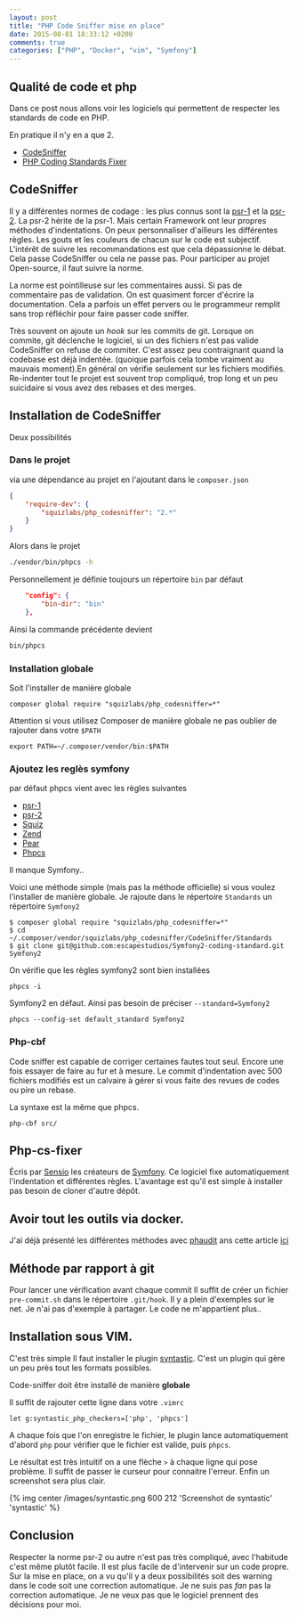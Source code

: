```yaml
---
layout: post
title: "PHP Code Sniffer mise en place"
date: 2015-08-01 18:33:12 +0200
comments: true
categories: ["PHP", "Docker", "vim", "Symfony"] 
---
```


## Qualité de code et php
Dans ce post nous allons voir les logiciels qui permettent de respecter les standards de code en PHP. 

En pratique il n'y en a que 2.

 * [CodeSniffer](https://github.com/squizlabs/PHP_CodeSniffer)
 * [PHP Coding Standards Fixer](http://cs.sensiolabs.org/)

<!--more-->

## CodeSniffer

Il y a différentes normes de codage :  les plus connus sont la [psr-1](http://www.php-fig.org/psr/psr-1/) et la [psr-2](http://www.php-fig.org/psr/psr-2/). La psr-2 hérite de la psr-1. Mais certain Framework ont leur propres méthodes d'indentations. On peux personnaliser d'ailleurs les différentes règles. Les gouts et les couleurs de chacun sur le code est subjectif. L'intérêt de suivre les recommandations est que cela dépassionne le débat. Cela passe CodeSniffer ou cela ne passe pas. Pour participer au projet Open-source, il faut suivre la norme. 

La norme est pointilleuse sur les commentaires aussi. Si pas de commentaire pas de validation. On est quasiment forcer d'écrire la documentation. Cela a parfois un effet pervers ou le programmeur remplit sans trop réfléchir pour faire passer code sniffer.

Très souvent on ajoute un *hook* sur les commits de git. Lorsque on commite, git déclenche le logiciel, si un des fichiers n'est pas valide CodeSniffer on refuse de commiter. C'est assez peu contraignant quand la codebase est déjà indentée. (quoique parfois cela tombe vraiment au mauvais moment).En général on vérifie seulement sur les fichiers modifiés. Re-indenter tout le projet est souvent trop compliqué, trop long et un peu suicidaire si vous avez des rebases et des merges. 


## Installation de CodeSniffer

Deux possibilités

### Dans le projet
via une dépendance au projet en l'ajoutant dans le `composer.json`

``` json
{
    "require-dev": {
        "squizlabs/php_codesniffer": "2.*"
    }
}
```

Alors dans le projet
``` sh
./vendor/bin/phpcs -h
```

Personnellement je définie toujours un répertoire `bin` par défaut

``` json
    "config": {
        "bin-dir": "bin"
    },
```

Ainsi la commande précédente devient

``` sh
bin/phpcs 
```
### Installation globale

Soit l'installer de manière globale

```
composer global require "squizlabs/php_codesniffer=*"
```

Attention si vous utilisez Composer de manière globale ne pas oublier de rajouter dans votre `$PATH`
```
export PATH=~/.composer/vendor/bin:$PATH
```


### Ajoutez les reglès symfony
par défaut phpcs vient avec les règles suivantes

 * [psr-1](http://www.php-fig.org/psr/psr-1/)
 * [psr-2](http://www.php-fig.org/psr/psr-2/)
 * [Squiz](https://github.com/squizlabs/PHP_CodeSniffer/tree/master/CodeSniffer/Standards/Squiz)
 * [Zend](http://framework.zend.com/manual/1.12/fr/coding-standard.html)
 * [Pear](https://pear.php.net/manual/en/standards.php)
 * [Phpcs](https://github.com/squizlabs/PHP_CodeSniffer/tree/master/CodeSniffer/Standards/PHPCS)

Il manque Symfony.. 

Voici une méthode simple (mais pas la méthode officielle) si vous voulez l'installer de manière globale. Je rajoute dans le répertoire `Standards` un répertoire `Symfony2`

```
$ composer global require "squizlabs/php_codesniffer=*"
$ cd ~/.composer/vendor/squizlabs/php_codesniffer/CodeSniffer/Standards
$ git clone git@github.com:escapestudios/Symfony2-coding-standard.git Symfony2
```
On vérifie que les règles symfony2 sont bien installées

```
phpcs -i
```

Symfony2 en défaut. Ainsi pas besoin de préciser `--standard=Symfony2`

```
phpcs --config-set default_standard Symfony2
```

### Php-cbf

Code sniffer est capable de corriger certaines fautes tout seul. Encore une fois essayer de faire au fur et à mesure. Le commit d'indentation avec 500 fichiers modifiés est un calvaire à gérer si vous faite des revues de codes ou pire un rebase.

La syntaxe est la même que phpcs.
```
php-cbf src/ 
``` 
## Php-cs-fixer

Écris par [Sensio](http://sensiolabs.com/) les créateurs de [Symfony](http://symfony.com/). Ce logiciel fixe automatiquement l'indentation et différentes règles. L'avantage est qu'il est simple à installer pas besoin de cloner d'autre dépôt.

## Avoir tout les outils via docker.

J'ai déjà présenté les différentes méthodes avec [phaudit](https://github.com/jolicode/docker-images/tree/master/languages/php/phaudit) ans cette article [ici](/blog/2015/04/18/dockers-et-ci/)

## Méthode par rapport à git

Pour lancer une vérification avant chaque commit 
Il suffit de créer un fichier `pre-commit.sh` dans le répertoire `.git/hook`. Il y a plein d'exemples sur le net. Je n'ai pas d'exemple à partager. Le code ne m'appartient plus.. 

## Installation sous VIM.

C'est très simple Il faut installer le plugin [syntastic](https://github.com/scrooloose/syntastic). C'est un plugin qui gère un peu près tout les formats possibles.

Code-sniffer doit être installé de manière **globale**

Il suffit de rajouter cette ligne dans votre `.vimrc`

```
let g:syntastic_php_checkers=['php', 'phpcs']
```
A chaque fois que l'on enregistre le fichier, le plugin lance automatiquement d'abord `php` pour vérifier que le fichier est valide, puis `phpcs`. 

Le résultat est très intuitif on a une flèche `>` à chaque ligne qui pose problème. Il suffit de passer le curseur pour connaitre l'erreur. Enfin un screenshot sera plus clair.

{% img center /images/syntastic.png 600 212 'Screenshot de syntastic' 'syntastic' %}

## Conclusion

Respecter la norme psr-2 ou autre n'est pas très compliqué, avec l'habitude c'est même plutôt facile. Il est plus facile de d'intervenir sur un code propre. Sur la mise en place, on a vu qu'il y a deux possibilités soit des warning dans le code soit une correction automatique. Je ne suis pas *fan* pas la correction automatique. Je ne veux pas que le logiciel prennent des décisions pour moi.
